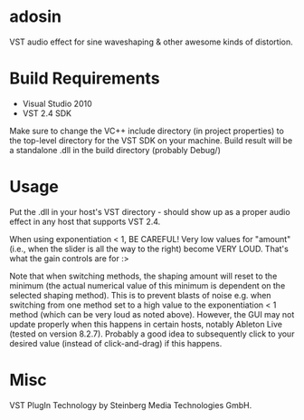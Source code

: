adosin
======

VST audio effect for sine waveshaping &amp; other awesome kinds of distortion.

Build Requirements
==================

- Visual Studio 2010
- VST 2.4 SDK

Make sure to change the VC++ include directory (in project properties) to the top-level directory for the VST SDK on your machine. Build result will be a standalone .dll in the build directory (probably Debug/)

Usage
=====

Put the .dll in your host's VST directory - should show up as a proper audio effect in any host that supports VST 2.4.

When using exponentiation < 1, BE CAREFUL! Very low values for "amount" (i.e., when the slider is all the way to the right) become VERY LOUD. That's what the gain controls are for :>

Note that when switching methods, the shaping amount will reset to the minimum (the actual numerical value of this minimum is dependent on the selected shaping method). This is to prevent blasts of noise e.g. when switching from one method set to a high value to the exponentiation < 1 method (which can be very loud as noted above). However, the GUI may not update properly when this happens in certain hosts, notably Ableton Live (tested on version 8.2.7). Probably a good idea to subsequently click to your desired value (instead of click-and-drag) if this happens.

Misc
====

VST PlugIn Technology by Steinberg Media Technologies GmbH.
